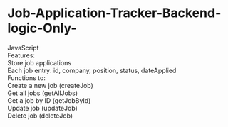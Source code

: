 # Job-Application-Tracker-Backend-logic-Only-
JavaScript 
<br>
Features:
<br>
Store job applications
<br>
Each job entry: id, company, position, status, dateApplied
<br>
Functions to:
<br>
Create a new job (createJob)
<br>
Get all jobs (getAllJobs)
<br>
Get a job by ID (getJobById)
<br>
Update job (updateJob)
<br>
Delete job (deleteJob)

